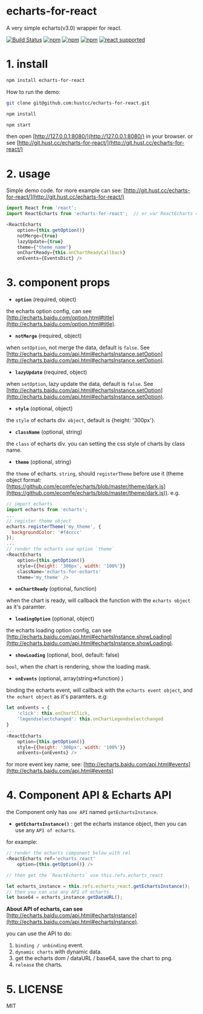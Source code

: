 # echarts-for-react

A very simple echarts(v3.0) wrapper for react.

[![Build Status](https://travis-ci.org/hustcc/echarts-for-react.svg?branch=master)](https://travis-ci.org/hustcc/echarts-for-react) [![npm](https://img.shields.io/npm/v/echarts-for-react.svg?style=flat-square)](https://www.npmjs.com/package/echarts-for-react) [![npm](https://img.shields.io/npm/dt/echarts-for-react.svg?style=flat-square)](https://www.npmjs.com/package/echarts-for-react) [![npm](https://img.shields.io/npm/l/echarts-for-react.svg?style=flat-square)](https://www.npmjs.com/package/echarts-for-react) [![react supported](https://img.shields.io/badge/React-%3E%3D0.13.2%20%7C%7C%20%5E0.14.0%20%7C%7C%20%5E15.0.0-blue.svg?style=flat-square)](https://github.com/hustcc/echarts-for-react)

# 1. install

```sh
npm install echarts-for-react
```

How to run the demo:

```sh
git clone git@github.com:hustcc/echarts-for-react.git

npm install

npm start
```

then open [http://127.0.0.1:8080/](http://127.0.0.1:8080/) in your browser. or see [http://git.hust.cc/echarts-for-react/](http://git.hust.cc/echarts-for-react/)


# 2. usage

Simple demo code. for more example can see: [http://git.hust.cc/echarts-for-react/](http://git.hust.cc/echarts-for-react/)

```js
import React from 'react';
import ReactEcharts from 'echarts-for-react';  // or var ReactEcharts = require('echarts-for-react');

<ReactEcharts
    option={this.getOption()} 
	notMerge={true}
	lazyUpdate={true}
	theme={"theme_name"}
	onChartReady={this.onChartReadyCallback}
    onEvents={EventsDict} />
```


# 3. component props

 - **`option`** (required, object)

the echarts option config, can see [http://echarts.baidu.com/option.html#title](http://echarts.baidu.com/option.html#title).

 - **`notMerge`** (required, object)

when `setOption`, not merge the data, default is `false`. See [http://echarts.baidu.com/api.html#echartsInstance.setOption](http://echarts.baidu.com/api.html#echartsInstance.setOption).

 - **`lazyUpdate`** (required, object)

when `setOption`, lazy update the data, default is `false`. See [http://echarts.baidu.com/api.html#echartsInstance.setOption](http://echarts.baidu.com/api.html#echartsInstance.setOption).

 - **`style`** (optional, object)

the `style` of echarts div. `object`, default is {height: '300px'}.

 - **`className`** (optional, string)

the `class` of echarts div. you can setting the css style of charts by class name.

 - **`theme`** (optional, string)

the `theme` of echarts. `string`, should `registerTheme` before use it (theme object format: [https://github.com/ecomfe/echarts/blob/master/theme/dark.js](https://github.com/ecomfe/echarts/blob/master/theme/dark.js)). e.g.


```js
// import echarts
import echarts from 'echarts'; 
...
// register theme object
echarts.registerTheme('my_theme', {
  backgroundColor: '#f4cccc'
});
...
// render the echarts use option `theme`
<ReactEcharts 
    option={this.getOption()} 
    style={{height: '300px', width: '100%'}} 
	className='echarts-for-echarts' 
    theme='my_theme' /> 

```

 - **`onChartReady`** (optional, function)

when the chart is ready, will callback the function with the `echarts object` as it's paramter.

 - **`loadingOption`** (optional, object)

the echarts loading option config, can see [http://echarts.baidu.com/api.html#echartsInstance.showLoading](http://echarts.baidu.com/api.html#echartsInstance.showLoading).

 - **`showLoading`** (optional, bool, default: false)

`bool`, when the chart is rendering, show the loading mask.

 - **`onEvents`** (optional, array(string=>function) )

binding the echarts event, will callback with the `echarts event object`, and `the echart object` as it's paramters. e.g: 

```js
let onEvents = {
    'click': this.onChartClick,
    'legendselectchanged': this.onChartLegendselectchanged
}
...
<ReactEcharts
    option={this.getOption()} 
    style={{height: '300px', width: '100%'}} 
    onEvents={onEvents} />
```
for more event key name, see: [http://echarts.baidu.com/api.html#events](http://echarts.baidu.com/api.html#events)


# 4. Component API & Echarts API

the Component only has `one API` named `getEchartsInstance`.

 - **`getEchartsInstance()`** : get the echarts instance object, then you can use any `API of echarts`.

for example:

```js
// render the echarts component below with rel
<ReactEcharts ref='echarts_react'
    option={this.getOption()} />

// then get the `ReactEcharts` use this.refs.echarts_react

let echarts_instance = this.refs.echarts_react.getEchartsInstance();
// then you can use any API of echarts.
let base64 = echarts_instance.getDataURL();
```

**About API of echarts, can see** [http://echarts.baidu.com/api.html#echartsInstance](http://echarts.baidu.com/api.html#echartsInstance).

you can use the API to do:

1. `binding / unbinding` event.
2. `dynamic charts` with dynamic data.
3. get the echarts dom / dataURL / base64, save the chart to png.
4. `release` the charts.


# 5. LICENSE

MIT
